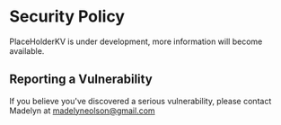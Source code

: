 # Security Policy

PlaceHolderKV is under development, more information will become available.

## Reporting a Vulnerability

If you believe you've discovered a serious vulnerability, please contact Madelyn
at madelyneolson@gmail.com

